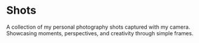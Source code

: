 # Shots
A collection of my personal photography shots captured with my camera. Showcasing moments, perspectives, and creativity through simple frames.
